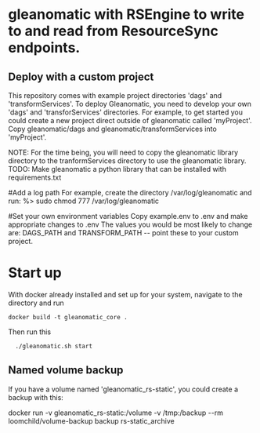 # gleanomatic with RSEngine to write to and read from ResourceSync endpoints.

## Deploy with a custom project

This repository comes with example project directories 'dags' and 'transformServices'.  To deploy Gleanomatic, you need to develop your own 'dags' and 'transforServices' directories.
For example, to get started you could create a new project direct outside of gleanomatic called 'myProject'.  Copy gleanomatic/dags and gleanomatic/transformServices into 'myProject'.  

NOTE: For the time being, you will need to copy the gleanomatic library directory to the tranformServices directory to use the gleanomatic library.  TODO: Make gleanomatic a python library that can be installed with requirements.txt

#Add a log path
For example, create the directory /var/log/gleanomatic and run:
%> sudo chmod 777 /var/log/gleanomatic


#Set your own environment variables
Copy example.env to .env and make appropriate changes to .env  The values you would be most likely to change are: DAGS_PATH and TRANSFORM_PATH  -- point these to your custom project.

# Start up
With docker already installed and set up for your system, navigate to the directory and run
```
docker build -t gleanomatic_core .
```
Then run this
```
  ./gleanomatic.sh start
```  

## Named volume backup

If you have a volume named 'gleanomatic_rs-static', you could create a backup with this:

docker run -v gleanomatic_rs-static:/volume -v /tmp:/backup --rm loomchild/volume-backup backup rs-static_archive 
